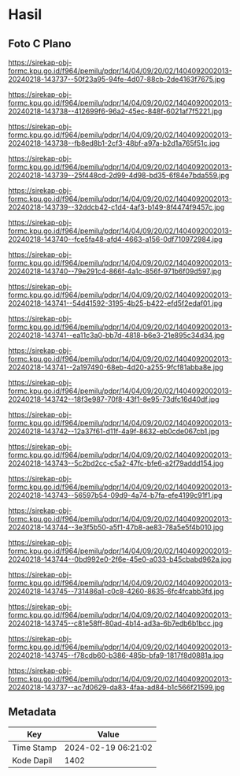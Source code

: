 # Hasil

## Foto C Plano

https://sirekap-obj-formc.kpu.go.id/f964/pemilu/pdpr/14/04/09/20/02/1404092002013-20240218-143737--50f23a95-94fe-4d07-88cb-2de4163f7675.jpg

https://sirekap-obj-formc.kpu.go.id/f964/pemilu/pdpr/14/04/09/20/02/1404092002013-20240218-143738--412699f6-96a2-45ec-848f-6021af7f5221.jpg

https://sirekap-obj-formc.kpu.go.id/f964/pemilu/pdpr/14/04/09/20/02/1404092002013-20240218-143738--fb8ed8b1-2cf3-48bf-a97a-b2d1a765f51c.jpg

https://sirekap-obj-formc.kpu.go.id/f964/pemilu/pdpr/14/04/09/20/02/1404092002013-20240218-143739--25f448cd-2d99-4d98-bd35-6f84e7bda559.jpg

https://sirekap-obj-formc.kpu.go.id/f964/pemilu/pdpr/14/04/09/20/02/1404092002013-20240218-143739--32ddcb42-c1d4-4af3-b149-8f4474f9457c.jpg

https://sirekap-obj-formc.kpu.go.id/f964/pemilu/pdpr/14/04/09/20/02/1404092002013-20240218-143740--fce5fa48-afd4-4663-a156-0df710972984.jpg

https://sirekap-obj-formc.kpu.go.id/f964/pemilu/pdpr/14/04/09/20/02/1404092002013-20240218-143740--79e291c4-866f-4a1c-856f-971b6f09d597.jpg

https://sirekap-obj-formc.kpu.go.id/f964/pemilu/pdpr/14/04/09/20/02/1404092002013-20240218-143741--54d41592-3195-4b25-b422-efd5f2edaf01.jpg

https://sirekap-obj-formc.kpu.go.id/f964/pemilu/pdpr/14/04/09/20/02/1404092002013-20240218-143741--ea11c3a0-bb7d-4818-b6e3-21e895c34d34.jpg

https://sirekap-obj-formc.kpu.go.id/f964/pemilu/pdpr/14/04/09/20/02/1404092002013-20240218-143741--2a197490-68eb-4d20-a255-9fcf81abba8e.jpg

https://sirekap-obj-formc.kpu.go.id/f964/pemilu/pdpr/14/04/09/20/02/1404092002013-20240218-143742--18f3e987-70f8-43f1-8e95-73dfc16d40df.jpg

https://sirekap-obj-formc.kpu.go.id/f964/pemilu/pdpr/14/04/09/20/02/1404092002013-20240218-143742--12a37f61-d11f-4a9f-8632-eb0cde067cb1.jpg

https://sirekap-obj-formc.kpu.go.id/f964/pemilu/pdpr/14/04/09/20/02/1404092002013-20240218-143743--5c2bd2cc-c5a2-47fc-bfe6-a2f79addd154.jpg

https://sirekap-obj-formc.kpu.go.id/f964/pemilu/pdpr/14/04/09/20/02/1404092002013-20240218-143743--56597b54-09d9-4a74-b7fa-efe4199c91f1.jpg

https://sirekap-obj-formc.kpu.go.id/f964/pemilu/pdpr/14/04/09/20/02/1404092002013-20240218-143744--3e3f5b50-a5f1-47b8-ae83-78a5e5f4b010.jpg

https://sirekap-obj-formc.kpu.go.id/f964/pemilu/pdpr/14/04/09/20/02/1404092002013-20240218-143744--0bd992e0-2f6e-45e0-a033-b45cbabd962a.jpg

https://sirekap-obj-formc.kpu.go.id/f964/pemilu/pdpr/14/04/09/20/02/1404092002013-20240218-143745--731486a1-c0c8-4260-8635-6fc4fcabb3fd.jpg

https://sirekap-obj-formc.kpu.go.id/f964/pemilu/pdpr/14/04/09/20/02/1404092002013-20240218-143745--c81e58ff-80ad-4b14-ad3a-6b7edb6b1bcc.jpg

https://sirekap-obj-formc.kpu.go.id/f964/pemilu/pdpr/14/04/09/20/02/1404092002013-20240218-143745--f78cdb60-b386-485b-bfa9-1817f8d0881a.jpg

https://sirekap-obj-formc.kpu.go.id/f964/pemilu/pdpr/14/04/09/20/02/1404092002013-20240218-143737--ac7d0629-da83-4faa-ad84-b1c566f21599.jpg


## Metadata

| Key        | Value               |
| ---------- | ------------------- |
| Time Stamp | 2024-02-19 06:21:02 |
| Kode Dapil | 1402                |



